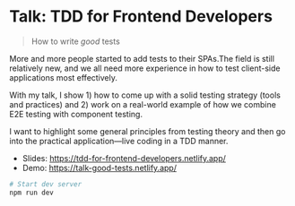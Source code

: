 # Talk: TDD for Frontend Developers

> How to write _good_ tests

More and more people started to add tests to their SPAs.The field is still relatively new, and we all need more experience in how to test client-side applications most effectively.

With my talk, I show 1) how to come up with a solid testing strategy (tools and practices) and 2) work on a real-world example of how we combine E2E testing with component testing.

I want to highlight some general principles from testing theory and then go into the practical application—live coding in a TDD manner.

- Slides: https://tdd-for-frontend-developers.netlify.app/
- Demo: https://talk-good-tests.netlify.app/

```bash
# Start dev server
npm run dev
```
